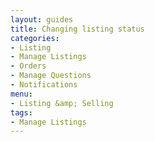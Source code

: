 ```yaml
---
layout: guides
title: Changing listing status
categories: 
- Listing
- Manage Listings
- Orders
- Manage Questions
- Notifications
menu: 
- Listing &amp; Selling
tags: 
- Manage Listings
---
```


